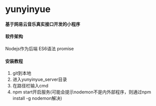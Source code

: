 # yunyinyue
#### 基于网易云音乐真实接口开发的小程序

#### 软件架构
Nodejs作为后端
ES6语法
promise

#### 安装教程
1.  git到本地
2.  进入yunyinyue_server目录
3.  在路径栏输入cmd
4.  npm start开启服务(可能会提示nodemon不是内外部程序，则通过npm install -g nodemon解决)
